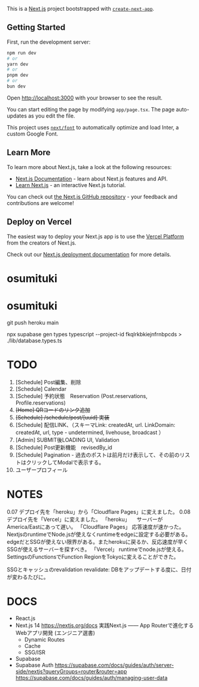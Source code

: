 This is a [Next.js](https://nextjs.org/) project bootstrapped with [`create-next-app`](https://github.com/vercel/next.js/tree/canary/packages/create-next-app).

## Getting Started

First, run the development server:

```bash
npm run dev
# or
yarn dev
# or
pnpm dev
# or
bun dev
```

Open [http://localhost:3000](http://localhost:3000) with your browser to see the result.

You can start editing the page by modifying `app/page.tsx`. The page auto-updates as you edit the file.

This project uses [`next/font`](https://nextjs.org/docs/basic-features/font-optimization) to automatically optimize and load Inter, a custom Google Font.

## Learn More

To learn more about Next.js, take a look at the following resources:

- [Next.js Documentation](https://nextjs.org/docs) - learn about Next.js features and API.
- [Learn Next.js](https://nextjs.org/learn) - an interactive Next.js tutorial.

You can check out [the Next.js GitHub repository](https://github.com/vercel/next.js/) - your feedback and contributions are welcome!

## Deploy on Vercel

The easiest way to deploy your Next.js app is to use the [Vercel Platform](https://vercel.com/new?utm_medium=default-template&filter=next.js&utm_source=create-next-app&utm_campaign=create-next-app-readme) from the creators of Next.js.

Check out our [Next.js deployment documentation](https://nextjs.org/docs/deployment) for more details.
# osumituki


# osumituki
git push heroku main


npx supabase gen types typescript --project-id fkqlrkbkiejnfrnbpcds > ./lib/database.types.ts


# TODO
1. [Schedule] Post編集、削除 
2. [Schedule] Calendar
3. [Schedule] 予約状態　Reservation (Post.reservations, Profile.reservations)
4. ~~[Home] QRコードのリンク追加~~
5. ~~[Schedule] /schedule/post/[uuid] 実装~~
6. [Schedule] 配信LINK、（スキーマLink: createdAt, url. LinkDomain: createdAt, url, type - undetermined, livehouse, broadcast ）
7. [Admin] SUBMIT後LOADING UI, Validation
8. [Schedule] Post更新機能　revisedBy_id
9. [Schedule] Pagination - 過去のポストは前月だけ表示して、その前のリストはクリックしてModalで表示する。
0. ユーザープロフィール



# NOTES
0.07 デプロイ先を「heroku」から「Cloudflare Pages」に変えました。
0.08 デプロイ先を「Vercel」に変えました。
「heroku」
　サーバーがAmerica/Eastにあって遅い。
「Cloudflare Pages」
  応答速度が速かった。
  NextjsのruntimeでNode.jsが使えなくruntimeをedgeに設定する必要がある。
  edgeだとSSGが使えない限界がある。またherokuに戻るか、反応速度が早くSSGが使えるサーバーを探すべき。
「Vercel」
  runtimeでnode.jsが使える。
  SettingsのFunctionsでFunction RegionをTokyoに変えることができた。

SSGとキャッシュのrevalidation
revalidate: DBをアップデートする度に、日付が変わるたびに。


# DOCS
* React.js
* Next.js 14
  https://nextjs.org/docs
  実践Next.js —— App Routerで進化するWebアプリ開発 (エンジニア選書) 
  - Dynamic Routes
  - Cache
  - SSG/ISR
* Supabase
* Supabase Auth
  https://supabase.com/docs/guides/auth/server-side/nextjs?queryGroups=router&router=app
  https://supabase.com/docs/guides/auth/managing-user-data
